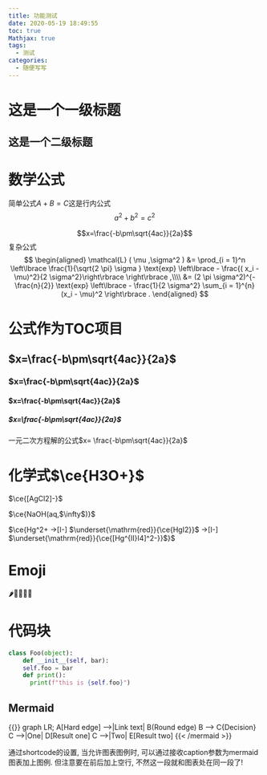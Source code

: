 ```yaml
---
title: 功能测试
date: 2020-05-19 18:49:55
toc: true
Mathjax: true
tags:
  - 测试
categories:
  - 随便写写
---
```


这是一个一级标题
=============
这是一个二级标题
------------------------

# 数学公式
简单公式$A+B=C$这是行内公式
$$ a^2 + b^2 = c^2$$

$$x=\frac{-b\pm\sqrt{4ac}}{2a}$$
复杂公式
$$
\begin{aligned}
\mathcal{L} ( \mu ,\sigma^2 ) &= \prod_{i = 1}^n \left\lbrace  \frac{1}{\sqrt{2 \pi} \sigma } \text{exp} \left\lbrace - \frac{( x_i - \mu)^2}{2 \sigma^2}\right\rbrace \right\rbrace ,\\\\
&= (2 \pi \sigma^2)^{- \frac{n}{2}} \text{exp} \left\lbrace - \frac{1}{2 \sigma^2} \sum_{i = 1}^{n} (x_i - \mu)^2 \right\rbrace .
\end{aligned}
$$

# 公式作为TOC项目

$x=\frac{-b\pm\sqrt{4ac}}{2a}$
----------------------

### $x=\frac{-b\pm\sqrt{4ac}}{2a}$

#### $x=\frac{-b\pm\sqrt{4ac}}{2a}$

##### $x=\frac{-b\pm\sqrt{4ac}}{2a}$

一元二次方程解的公式$x= \frac{-b\pm\sqrt{4ac}}{2a}$

# 化学式$\ce{H3O+}$

$\ce{[AgCl2]-}$

 $\ce{NaOH(aq,$\infty$)}$

$\ce{Hg^2+ ->[I-]  $\underset{\mathrm{red}}{\ce{HgI2}}$  ->[I-]  $\underset{\mathrm{red}}{\ce{[Hg^{II}I4]^2-}}$}$

# Emoji

🌶💉🔟🐮🍺

# 代码块

```python
class Foo(object):
    def __init__(self, bar):
    self.foo = bar
    def print():
      print(f"this is {self.foo}")
```



## Mermaid

{{<mermaid align="center"  caption="This is a flowchart">}}
graph LR;
	A[Hard edge] -->|Link text| B(Round edge)
    B --> C{Decision}
    C -->|One| D[Result one]
    C -->|Two| E[Result two]
{{< /mermaid >}}

通过shortcode的设置, 当允许图表图例时, 可以通过接收caption参数为mermaid图表加上图例. 但注意要在前后加上空行, 不然这一段就和图表处在同一段了!

